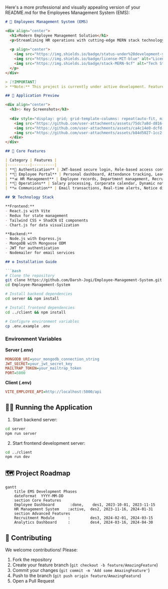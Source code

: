 Here's a more professional and visually appealing version of your README.md for the Employees Management System (EMS):

```markdown
# 🚀 Employees Management System (EMS)

<div align="center">
  <h1>Modern Employee Management Solution</h1>
  <p>Streamlining HR operations with cutting-edge MERN stack technology</p>
  
  <p align="center">
    <img src="https://img.shields.io/badge/status-under%20development-yellow" alt="Project Status">
    <img src="https://img.shields.io/badge/license-MIT-blue" alt="License">
    <img src="https://img.shields.io/badge/stack-MERN-9cf" alt="Tech Stack">
  </p>
</div>

> [!IMPORTANT]
> **Note:** This project is currently under active development. Features and documentation are being regularly updated.

## 📸 Application Preview

<div align="center">
  <h3>✨ Key Screenshots</h3>
  
  <div style="display: grid; grid-template-columns: repeat(auto-fit, minmax(300px, 1fr)); gap: 20px; margin: 20px 0;">
    <img src="https://github.com/user-attachments/assets/75dc7a8d-d816-4597-b89c-6ade8998afd9" alt="EMS Entry Page" style="border-radius: 8px; box-shadow: 0 4px 8px rgba(0,0,0,0.1);">
    <img src="https://github.com/user-attachments/assets/ca4c14e0-dcfd-41b2-83cd-1ad67a474142" alt="HR Dashboard" style="border-radius: 8px; box-shadow: 0 4px 8px rgba(0,0,0,0.1);">
    <img src="https://github.com/user-attachments/assets/b84d5027-1cc2-4083-aa89-770db32a2b39" alt="Employees Data" style="border-radius: 8px; box-shadow: 0 4px 8px rgba(0,0,0,0.1);">
  </div>
</div>

## 🌟 Core Features

| Category | Features |
|----------|----------|
| **🔐 Authentication** | JWT-based secure login, Role-based access control |
| **👥 Employee Portal** | Personal dashboard, Attendance tracking, Leave management |
| **📊 HR Management** | Employee records, Department management, Recruitment tracking |
| **💼 Operations** | Salary processing, Corporate calendar, Dynamic notifications |
| **✉️ Communication** | Email transactions, Real-time alerts, Notice distribution |

## 🛠 Technology Stack

**Frontend:**
- React.js with Vite
- Redux for state management
- Tailwind CSS + ShadCN UI components
- Chart.js for data visualization

**Backend:**
- Node.js with Express.js
- MongoDB with Mongoose ODM
- JWT for authentication
- Nodemailer for email services

## ⚙️ Installation Guide

```bash
# Clone the repository
git clone https://github.com/Darsh-Jogi/Employee-Management-System.git
cd Employee-Management-System

# Install backend dependencies
cd server && npm install

# Install frontend dependencies
cd ../client && npm install

# Configure environment variables
cp .env.example .env
```

### Environment Variables

**Server (.env)**
```ini
MONGODB_URI=your_mongodb_connection_string
JWT_SECRET=your_jwt_secret_key
MAILTRAP_TOKEN=your_mailtrap_token
PORT=5000
```

**Client (.env)**
```ini
VITE_EMPLOYEE_API=http://localhost:5000/api
```

## 🏃‍♂️ Running the Application

1. Start backend server:
```bash
cd server
npm run server
```

2. Start frontend development server:
```bash
cd ../client
npm run dev
```

## 🗺 Project Roadmap

```mermaid
gantt
    title EMS Development Phases
    dateFormat  YYYY-MM-DD
    section Core Features
    Employee Dashboard       :done,    des1, 2023-10-01, 2023-11-15
    HR Management System    :active,  des2, 2023-11-16, 2024-01-31
    section Advanced Features
    Recruitment Module      :         des3, 2024-02-01, 2024-03-15
    Analytics Dashboard     :         des4, 2024-03-16, 2024-04-30
```

## 🤝 Contributing

We welcome contributions! Please:
1. Fork the repository
2. Create your feature branch (`git checkout -b feature/AmazingFeature`)
3. Commit your changes (`git commit -m 'Add some AmazingFeature'`)
4. Push to the branch (`git push origin feature/AmazingFeature`)
5. Open a Pull Request




